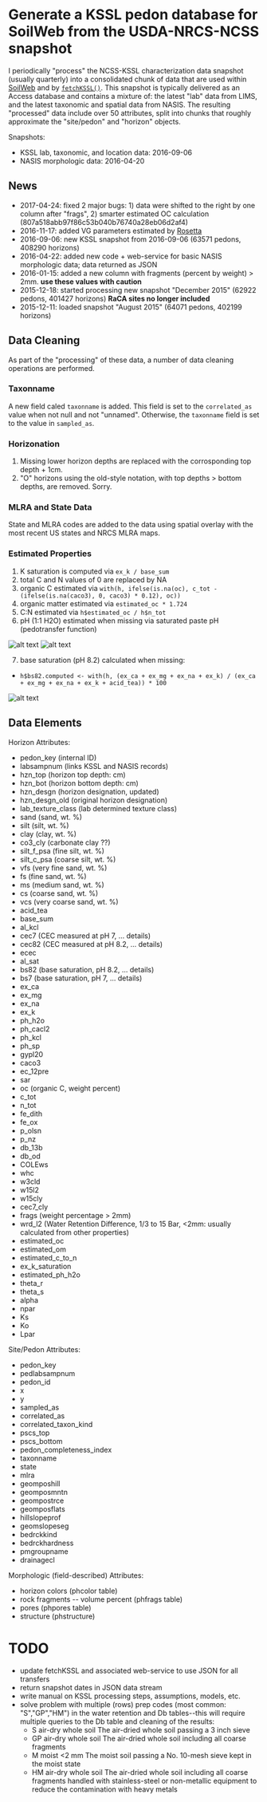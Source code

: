 # Generate a KSSL pedon database for SoilWeb from the USDA-NRCS-NCSS snapshot

I periodically "process" the NCSS-KSSL characterization data snapshot (usually quarterly) into a consolidated chunk of data that are used within [SoilWeb](casoilresource.lawr.ucdavis.edu/sde/?series=auburn) and by [`fetchKSSL()`](http://ncss-tech.github.io/AQP/soilDB/KSSL-demo.html). This snapshot is typically delivered as an Access database and contains a mixture of: the latest "lab" data from LIMS, and the latest taxonomic and spatial data from NASIS. The resulting "processed" data include over 50 attributes, split into chunks that roughly approximate the "site/pedon" and "horizon" objects.

Snapshots:
 * KSSL lab, taxonomic, and location data: 2016-09-06
 * NASIS morphologic data: 2016-04-20

## News
* 2017-04-24: fixed 2 major bugs: 1) data were shifted to the right by one column after "frags", 2) smarter estimated OC calculation (807a518abb97f86c53b040b76740a28eb06d2af4)
* 2016-11-17: added VG parameters estimated by [Rosetta](https://www.ars.usda.gov/pacific-west-area/riverside-ca/us-salinity-laboratory/docs/)
* 2016-09-06: new KSSL snapshot from 2016-09-06 (63571 pedons, 408290 horizons)
* 2016-04-22: added new code + web-service for basic NASIS morphologic data; data returned as JSON
* 2016-01-15: added a new column with fragments (percent by weight) > 2mm. **use these values with caution**
* 2015-12-18: started processing new snapshot "December 2015" (62922 pedons, 401427 horizons) **RaCA sites no longer included**
* 2015-12-11: loaded snapshot "August 2015" (64071 pedons, 402199 horizons)

## Data Cleaning
As part of the "processing" of these data, a number of data cleaning operations are performed.

### Taxonname
A new field caled `taxonname` is added. This field is set to the `correlated_as` value when not null and not "unnamed". Otherwise, the `taxonname` field is set to the value in `sampled_as`. 


### Horizonation
1. Missing lower horizon depths are replaced with the corrosponding top depth + 1cm.
2. "O" horizons using the old-style notation, with top depths > bottom depths, are removed. Sorry.


### MLRA and State Data
State and MLRA codes are added to the data using spatial overlay with the most recent US states and NRCS MLRA maps.

### Estimated Properties
1. K saturation is computed via `ex_k / base_sum`
2. total C and N values of 0 are replaced by NA
3. organic C estimated via `with(h, ifelse(is.na(oc), c_tot - (ifelse(is.na(caco3), 0, caco3) * 0.12), oc))`
4. organic matter estimated via `estimated_oc * 1.724`
5. C:N estimated via `h$estimated_oc / h$n_tot`
6. pH (1:1 H2O) estimated when missing via saturated paste pH (pedotransfer function)

![alt text](figures/ph-1-to-1-water-vs-sat-paste.png)
![alt text](figures/ph-1-to-1-water-vs-sat-paste-predictions.png)

7. base saturation (pH 8.2) calculated when missing: 
 + `h$bs82.computed <- with(h, (ex_ca + ex_mg + ex_na + ex_k) / (ex_ca + ex_mg + ex_na + ex_k + acid_tea)) * 100`

![alt text](figures/measured-vs-computed-bs82.png)

## Data Elements
Horizon Attributes:

  * pedon_key (internal ID)
  * labsampnum (links KSSL and NASIS records)
  * hzn_top (horizon top depth: cm)
  * hzn_bot (horizon bottom depth: cm)
  * hzn_desgn (horizon designation, updated)
  * hzn_desgn_old (original horizon designation)
  * lab_texture_class (lab determined texture class)
  * sand (sand, wt. %)
  * silt (silt, wt. %)
  * clay (clay, wt. %)
  * co3_cly (carbonate clay ??)
  * silt_f_psa (fine silt, wt. %)
  * silt_c_psa (coarse silt, wt. %)
  * vfs (very fine sand, wt. %)
  * fs (fine sand, wt. %)
  * ms (medium sand, wt. %)
  * cs (coarse sand, wt. %)
  * vcs (very coarse sand, wt. %)
  * acid_tea
  * base_sum
  * al_kcl
  * cec7 (CEC measured at pH 7, ... details)
  * cec82 (CEC measured at pH 8.2, ... details)
  * ecec
  * al_sat
  * bs82 (base saturation, pH 8.2, ... details)
  * bs7 (base saturation, pH 7, ... details)
  * ex_ca
  * ex_mg
  * ex_na
  * ex_k
  * ph_h2o
  * ph_cacl2
  * ph_kcl
  * ph_sp
  * gypl20
  * caco3
  * ec_12pre
  * sar
  * oc (organic C, weight percent)
  * c_tot
  * n_tot
  * fe_dith
  * fe_ox
  * p_olsn
  * p_nz
  * db_13b
  * db_od
  * COLEws
  * whc
  * w3cld
  * w15l2
  * w15cly
  * cec7_cly
  * frags (weight percentage > 2mm)
  * wrd_l2 (Water Retention Difference, 1/3 to 15 Bar, <2mm: usually calculated from other properties)
  * estimated_oc
  * estimated_om
  * estimated_c_to_n
  * ex_k_saturation
  * estimated_ph_h2o
  * theta_r
  * theta_s
  * alpha
  * npar
  * Ks
  * Ko
  * Lpar


Site/Pedon Attributes:

  * pedon_key
  * pedlabsampnum
  * pedon_id
  * x
  * y
  * sampled_as
  * correlated_as
  * correlated_taxon_kind
  * pscs_top
  * pscs_bottom
  * pedon_completeness_index
  * taxonname
  * state
  * mlra
  * geomposhill
  * geomposmntn
  * geompostrce
  * geomposflats
  * hillslopeprof
  * geomslopeseg
  * bedrckkind
  * bedrckhardness
  * pmgroupname
  * drainagecl

Morphologic (field-described) Attributes:

  * horizon colors (phcolor table)
  * rock fragments -- volume percent (phfrags table)
  * pores (phpores table)
  * structure (phstructure)


# TODO
* update fetchKSSL and associated web-service to use JSON for all transfers
* return snapshot dates in JSON data stream
* write manual on KSSL processing steps, assumptions, models, etc.
* solve problem with multiple (rows) prep codes (most common: "S","GP","HM") in the water retention and Db tables--this will require multiple queries to the Db table and cleaning of the results:
  + S	air-dry	whole soil	The air-dried whole soil passing a 3 inch sieve
  + GP	air-dry	whole soil	The air-dried whole soil including all coarse fragments
  + M	moist	<2 mm	The moist soil passing a No. 10-mesh sieve kept in the moist state
  + HM	air-dry	whole soil	The air-dried whole soil including all coarse fragments handled with stainless-steel or non-metallic equipment to reduce the contamination with heavy metals



